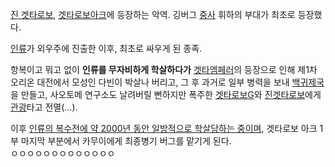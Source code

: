 [진 겟타로보](%EC%A7%84%20%EA%B2%9F%ED%83%80%EB%A1%9C%EB%B3%B4.md), [겟타로보아크](%EA%B2%9F%ED%83%80%EB%A1%9C%EB%B3%B4%20%EC%95%84%ED%81%AC.md)에 등장하는 악역.
깅버그 [중사](%EC%A4%91%EC%82%AC.md) 휘하의 부대가 최초로 등장했다.

[인류](%EC%9D%B8%EB%A5%98.md)가 외우주에 진출한 이후, 최초로 싸우게 된 종족.

항복이고 뭐고 없이 **인류를 무자비하게 학살하다가** [겟타엠페러](%EA%B2%9F%ED%83%80%20%EC%97%A0%ED%8E%98%EB%9F%AC.md)의 등장으로 인해 제1차 오리온
대전에서 모성인 다빈이 박살나 버리고, 그 후 과거로 일부 병력을 보내 [백귀제국](%EB%B0%B1%EA%B7%80%20%EC%A0%9C%EA%B5%AD.md)을 만들고, 사오토메 연구소도 날려버릴 뻔하지만
폭주한 [겟타로보G](%EA%B2%9F%ED%83%80%EB%A1%9C%EB%B3%B4G.md)와 [진겟타로보](%EC%A7%84%20%EA%B2%9F%ED%83%80%EB%A1%9C%EB%B3%B4.md)에게
[관광](%EA%B4%80%EA%B4%91.md)타고 전멸(…).

이후 [인류의 복수전에 약 2000년 동안 일방적으로 학살당하는 중이며](%EC%9D%B4%20%EC%A7%80%EC%98%A5%20%EA%B0%99%EC%9D%80%20%ED%96%89%EC%84%B1.md), 겟타로보 아크 1부 마지막 부분에서 카무이에게 최종병기 버그를
맡기게 된다.  
ㅇㅇㅇㅇㅇㅇㅇㅇㅇㅇㅇㅇㅇ


